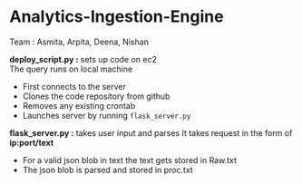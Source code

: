 # Analytics-Ingestion-Engine

Team : Asmita, Arpita, Deena, Nishan

**deploy_script.py :** sets up code on ec2   
The query runs on local machine
* First connects to the server
* Clones the code repository from github
* Removes any existing crontab
* Launches server by running `flask_server.py`  

**flask_server.py :** takes user input and parses
It takes request in the form of **ip:port/text**  
* For a valid json blob in text the text gets stored in Raw.txt
* The json blob is parsed and stored in proc.txt
